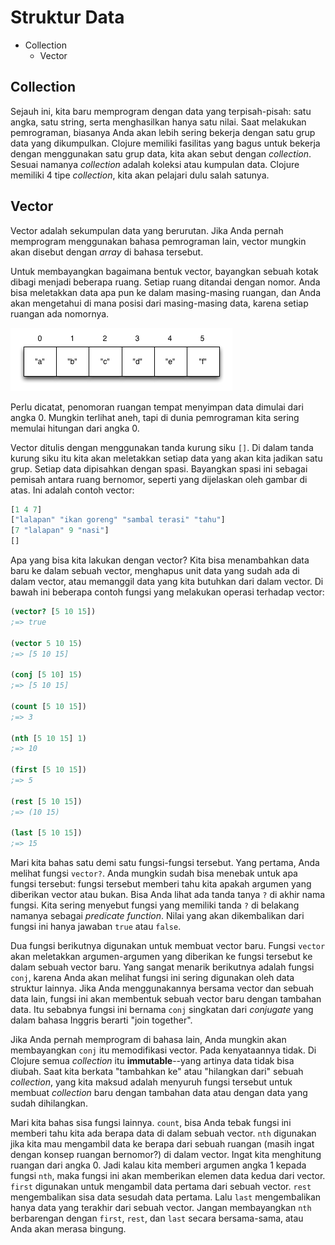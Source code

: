 Struktur Data
=============

* Collection
    * Vector

## Collection

Sejauh ini, kita baru memprogram dengan data yang terpisah-pisah: satu angka, satu string, serta menghasilkan hanya satu nilai. Saat melakukan pemrograman, biasanya Anda akan lebih sering bekerja dengan satu grup data yang dikumpulkan. Clojure memiliki fasilitas yang bagus untuk bekerja dengan menggunakan satu grup data, kita akan sebut dengan _collection_. Sesuai namanya _collection_ adalah koleksi atau kumpulan data. Clojure memiliki 4 tipe _collection_, kita akan pelajari dulu salah satunya.

## Vector

Vector adalah sekumpulan data yang berurutan. Jika Anda pernah memprogram menggunakan bahasa pemrograman lain, vector mungkin akan disebut dengan _array_ di bahasa tersebut.

Untuk membayangkan bagaimana bentuk vector, bayangkan sebuah kotak dibagi menjadi beberapa ruang. Setiap ruang ditandai dengan nomor. Anda bisa meletakkan data apa pun ke dalam masing-masing ruangan, dan Anda akan mengetahui di mana posisi dari masing-masing data, karena setiap ruangan ada nomornya.

![Vector](../images/vector.png)

Perlu dicatat, penomoran ruangan tempat menyimpan data dimulai dari angka 0. Mungkin terlihat aneh, tapi di dunia pemrograman kita sering memulai hitungan dari angka 0.

Vector ditulis dengan menggunakan tanda kurung siku `[]`. Di dalam tanda kurung siku itu kita akan meletakkan setiap data yang akan kita jadikan satu grup. Setiap data dipisahkan dengan spasi. Bayangkan spasi ini sebagai pemisah antara ruang bernomor, seperti yang dijelaskan oleh gambar di atas. Ini adalah contoh vector:

```clojure
[1 4 7]
["lalapan" "ikan goreng" "sambal terasi" "tahu"]
[7 "lalapan" 9 "nasi"]
[]
```

Apa yang bisa kita lakukan dengan vector? Kita bisa menambahkan data baru ke dalam sebuah vector, menghapus unit data yang sudah ada di dalam vector, atau memanggil data yang kita butuhkan dari dalam vector. Di bawah ini beberapa contoh fungsi yang melakukan operasi terhadap vector:

```clojure
(vector? [5 10 15])
;=> true

(vector 5 10 15)
;=> [5 10 15]

(conj [5 10] 15)
;=> [5 10 15]

(count [5 10 15])
;=> 3

(nth [5 10 15] 1)
;=> 10

(first [5 10 15])
;=> 5

(rest [5 10 15])
;=> (10 15)

(last [5 10 15])
;=> 15
```

Mari kita bahas satu demi satu fungsi-fungsi tersebut. Yang pertama, Anda melihat fungsi `vector?`. Anda mungkin sudah bisa menebak untuk apa fungsi tersebut: fungsi tersebut memberi tahu kita apakah argumen yang diberikan vector atau bukan. Bisa Anda lihat ada tanda tanya `?` di akhir nama fungsi. Kita sering menyebut fungsi yang memiliki tanda `?` di belakang namanya sebagai _predicate function_. Nilai yang akan dikembalikan dari fungsi ini hanya jawaban `true` atau `false`.

Dua fungsi berikutnya digunakan untuk membuat vector baru. Fungsi `vector` akan meletakkan argumen-argumen yang diberikan ke fungsi tersebut ke dalam sebuah vector baru. Yang sangat menarik berikutnya adalah fungsi `conj`, karena Anda akan melihat fungsi ini sering digunakan oleh data struktur lainnya. Jika Anda menggunakannya bersama vector dan sebuah data lain, fungsi ini akan membentuk sebuah vector baru dengan tambahan data. Itu sebabnya fungsi ini bernama `conj` singkatan dari _conjugate_ yang dalam bahasa Inggris berarti "join together".

Jika Anda pernah memprogram di bahasa lain, Anda mungkin akan membayangkan `conj` itu memodifikasi vector. Pada kenyataannya tidak. Di Clojure semua _collection_ itu __immutable__--yang artinya data tidak bisa diubah. Saat kita berkata "tambahkan ke" atau "hilangkan dari" sebuah _collection_, yang kita maksud adalah menyuruh fungsi tersebut untuk membuat _collection_ baru dengan tambahan data atau dengan data yang sudah dihilangkan.

Mari kita bahas sisa fungsi lainnya. `count`, bisa Anda tebak fungsi ini memberi tahu kita ada berapa data di dalam sebuah vector. `nth` digunakan jika kita mau mengambil data ke berapa dari sebuah ruangan (masih ingat dengan konsep ruangan bernomor?) di dalam vector. Ingat kita menghitung ruangan dari angka 0. Jadi kalau kita memberi argumen angka 1 kepada fungsi `nth`, maka fungsi ini akan memberikan elemen data kedua dari vector. `first` digunakan untuk mengambil data pertama dari sebuah vector. `rest` mengembalikan sisa data sesudah data pertama. Lalu `last` mengembalikan hanya data yang terakhir dari sebuah vector. Jangan membayangkan `nth` berbarengan dengan `first`, `rest`, dan `last` secara bersama-sama, atau Anda akan merasa bingung.
